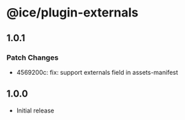 # @ice/plugin-externals

## 1.0.1

### Patch Changes

- 4569200c: fix: support externals field in assets-manifest

## 1.0.0

- Initial release
